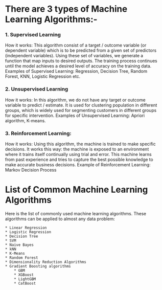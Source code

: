 # There are 3 types of Machine Learning Algorithms:-
### 1. Supervised Learning

How it works: This algorithm consist of a target / outcome variable (or dependent variable) which is to be predicted from a given set of predictors (independent variables). Using these set of variables, we generate a function that map inputs to desired outputs. The training process continues until the model achieves a desired level of accuracy on the training data. Examples of Supervised Learning: Regression, Decision Tree, Random Forest, KNN, Logistic Regression etc.

 
### 2. Unsupervised Learning

How it works: In this algorithm, we do not have any target or outcome variable to predict / estimate. It is used for clustering population in different groups, which is widely used for segmenting customers in different groups for specific intervention. Examples of Unsupervised Learning: Apriori algorithm, K-means.

 
### 3. Reinforcement Learning:

How it works: Using this algorithm, the machine is trained to make specific decisions. It works this way: the machine is exposed to an environment where it trains itself continually using trial and error. This machine learns from past experience and tries to capture the best possible knowledge to make accurate business decisions. Example of Reinforcement Learning: Markov Decision Process


# List of Common Machine Learning Algorithms
Here is the list of commonly used machine learning algorithms. These algorithms can be applied to almost any data problem:

    * Linear Regression
    * Logistic Regression
    * Decision Tree
    * SVM
    * Naive Bayes
    * kNN
    * K-Means
    * Random Forest
    * Dimensionality Reduction Algorithms
    * Gradient Boosting algorithms
        * GBM
        * XGBoost
        * LightGBM
        * CatBoost
